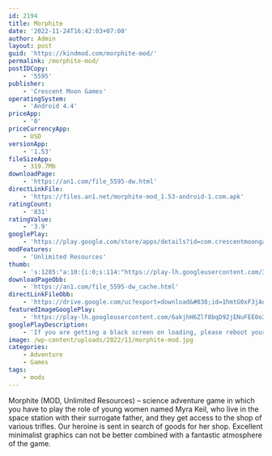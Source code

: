 ```yaml
---
id: 2194
title: Morphite
date: '2022-11-24T16:42:03+07:00'
author: Admin
layout: post
guid: 'https://kindmod.com/morphite-mod/'
permalink: /morphite-mod/
postIDCopy:
    - '5595'
publisher:
    - 'Crescent Moon Games'
operatingSystem:
    - 'Android 4.4'
priceApp:
    - '0'
priceCurrencyApp:
    - USD
versionApp:
    - '1.53'
fileSizeApp:
    - 319.7Mb
downloadPage:
    - 'https://an1.com/file_5595-dw.html'
directLinkFile:
    - 'https://files.an1.net/morphite-mod_1.53-android-1.com.apk'
ratingCount:
    - '831'
ratingValue:
    - '3.9'
googlePlay:
    - 'https://play.google.com/store/apps/details?id=com.crescentmoongames.morphite'
modFeatures:
    - 'Unlimited Resources'
thumb:
    - 's:1285:"a:10:{i:0;s:114:"https://play-lh.googleusercontent.com/3aUUME8wd53-LEQkAW2LP-F9TAAf3mbXK2UITZsOjL2DYCoxlGM3SrH7lgc0num26g=w526-h296";i:1;s:115:"https://play-lh.googleusercontent.com/3kF5AszuSWLOjyT18tozNYDX5Oiz2EtMAHeCFMHxyI5oRRB4PdRxp4qIoiuEMir28mA=w526-h296";i:2;s:114:"https://play-lh.googleusercontent.com/sN1Bu-wTBqzPi9zjk83ooz6KPnZlwBHf-zQudkoL_WZLjB_O0B181TUdLJDET3XsZg=w526-h296";i:3;s:116:"https://play-lh.googleusercontent.com/lobu3EVy7mCZxUFtmqffL3Bctcy37cd7wXuhB9wQ3aVFAmcoDDhHHGuiN0AvDWBRR85C=w526-h296";i:4;s:114:"https://play-lh.googleusercontent.com/-Fz7fLHYYIbRDgHmR3hGYTzYqjwM7rPgnED3RSjUKi8XQ16G8-_nQeIzWFvFFmSMQQ=w526-h296";i:5;s:115:"https://play-lh.googleusercontent.com/JPV24cwVVgghZAkHQs7EmLXojJK7bI5MXVI6rc_-_ZI8YVBF9sinjIcTt5gADsP3198=w526-h296";i:6;s:115:"https://play-lh.googleusercontent.com/r6S_C7Bda3f7T7ul5jMZdIN7KeQB-rBOEv5HQzsd6dHkr3brSJ7q533b1U-UQLjA8gE=w526-h296";i:7;s:115:"https://play-lh.googleusercontent.com/gP4xBJ_-ZeY6hqs3N-ZcN8eOFpGnb0bROdYPMgKnIiqu4k93e0_gwZiVoNIfh8LueW4=w526-h296";i:8;s:115:"https://play-lh.googleusercontent.com/HjxLeoNzKDR9MIC5p6LdA5K8WSc-2j6-kf-ScBIVf3KpeERKuCoZG4bb2UzwFFk0Dz8=w526-h296";i:9;s:115:"https://play-lh.googleusercontent.com/UI3dVgBoGYmtH_52pvW7NqE4LL7idBPcylu9uAWR2BdRqh8uiatO7drMZQ80omNnjn8=w526-h296";}";'
downloadPageObb:
    - 'https://an1.com/file_5595-dw_cache.html'
directLinkFileObb:
    - 'https://drive.google.com/uc?export=download&#038;id=1hmtG0xF3jAoIFS3vbHYoyEKECDEQO6TJ'
featuredImageGooglePlay:
    - 'https://play-lh.googleusercontent.com/6akjhH6Zlf8bqD92jENuFEE0o31dE3LRlqwPcmdhjfmY73HG39JUHnvhZxnuYQkhoFQ'
googlePlayDescription:
    - 'If you are getting a black screen on loading, please reboot your device so it can loadthe expansion file. If you are getting a black screen after landing on a planet,.turn off any Ad block apps you may have turned on.'
image: /wp-content/uploads/2022/11/morphite-mod.jpg
categories:
    - Adventure
    - Games
tags:
    - mods
---
```


Morphite (MOD, Unlimited Resources) – science adventure game in which you have to play the role of young women named Myra Keil, who live in the space station with their surrogate father, and they get access to the shop of various trifles. Our heroine is sent in search of goods for her shop. Excellent minimalist graphics can not be better combined with a fantastic atmosphere of the game.